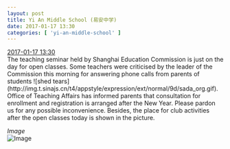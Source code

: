 ```yaml
---
layout: post
title: Yi An Middle School (易安中学)
date: 2017-01-17 13:30
categories: [ 'yi-an-middle-school' ]
---
```


<div class="weibo-info">
  <a href="http://weibo.com/6074218720/ErekL0aEn">2017-01-17 13:30</a>
</div>
The teaching seminar held by Shanghai Education Commission is just on the day for open classes. Some teachers were criticised by the leader of the Commission this morning for answering phone calls from parents of students ![shed tears](http://img.t.sinajs.cn/t4/appstyle/expression/ext/normal/9d/sada_org.gif). Office of Teaching Affairs has informed parents that consultation for enrollment and registration is arranged after the New Year. Please pardon us for any possible inconvenience. Besides, the place for club activities after the open classes today is shown in the picture.

<!-- more -->

*Image*  
![Image](http://wx1.sinaimg.cn/mw690/006D4NLGgy1fbtkdgn5d6j31kw1004ld.jpg)
